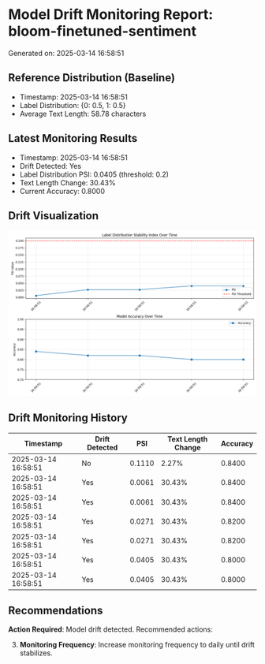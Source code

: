 # Model Drift Monitoring Report: bloom-finetuned-sentiment

Generated on: 2025-03-14 16:58:51

## Reference Distribution (Baseline)

- Timestamp: 2025-03-14 16:58:51
- Label Distribution: {0: 0.5, 1: 0.5}
- Average Text Length: 58.78 characters

## Latest Monitoring Results

- Timestamp: 2025-03-14 16:58:51
- Drift Detected: Yes
- Label Distribution PSI: 0.0405 (threshold: 0.2)
- Text Length Change: 30.43%
- Current Accuracy: 0.8000

## Drift Visualization

![Drift Visualization](monitoring/model_drift_visualization.png)

## Drift Monitoring History

| Timestamp | Drift Detected | PSI | Text Length Change | Accuracy |
|-----------|----------------|-----|-------------------|----------|
| 2025-03-14 16:58:51 | No | 0.1110 | 2.27% | 0.8400 |
| 2025-03-14 16:58:51 | Yes | 0.0061 | 30.43% | 0.8400 |
| 2025-03-14 16:58:51 | Yes | 0.0061 | 30.43% | 0.8400 |
| 2025-03-14 16:58:51 | Yes | 0.0271 | 30.43% | 0.8200 |
| 2025-03-14 16:58:51 | Yes | 0.0271 | 30.43% | 0.8200 |
| 2025-03-14 16:58:51 | Yes | 0.0405 | 30.43% | 0.8000 |
| 2025-03-14 16:58:51 | Yes | 0.0405 | 30.43% | 0.8000 |

## Recommendations

**Action Required**: Model drift detected. Recommended actions:

3. **Monitoring Frequency**: Increase monitoring frequency to daily until drift stabilizes.

